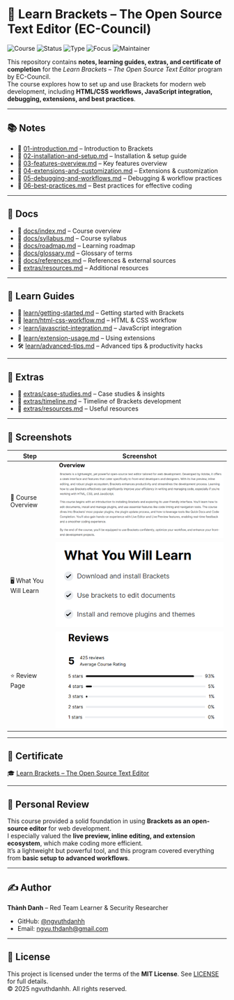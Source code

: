 # 📝 Learn Brackets – The Open Source Text Editor (EC-Council)

![Course](https://img.shields.io/badge/EC--Council-Learn%20Brackets-darkred?style=flat-square&logo=hackthebox)
![Status](https://img.shields.io/badge/Status-Completed-brightgreen?style=flat-square&logo=verizon)
![Type](https://img.shields.io/badge/Type-Learning%20Project-orange?style=flat-square&logo=notion)
![Focus](https://img.shields.io/badge/Focus-Open%20Source%20IDE-informational?style=flat-square&logo=visualstudiocode)
![Maintainer](https://img.shields.io/badge/Maintainer-Thành%20Danh-blueviolet?style=flat-square&logo=github)

This repository contains **notes, learning guides, extras, and certificate of completion** for the *Learn Brackets – The Open Source Text Editor* program by EC-Council.  
The course explores how to set up and use Brackets for modern web development, including **HTML/CSS workflows, JavaScript integration, debugging, extensions, and best practices**.

---

## 📚 Notes
- 📄 [01-introduction.md](./notes/01-introduction.md) – Introduction to Brackets
- 📄 [02-installation-and-setup.md](./notes/02-installation-and-setup.md) – Installation & setup guide
- 📄 [03-features-overview.md](./notes/03-features-overview.md) – Key features overview
- 📄 [04-extensions-and-customization.md](./notes/04-extensions-and-customization.md) – Extensions & customization
- 📄 [05-debugging-and-workflows.md](./notes/05-debugging-and-workflows.md) – Debugging & workflow practices
- 📄 [06-best-practices.md](./notes/06-best-practices.md) – Best practices for effective coding

---

## 📖 Docs
- 📘 [docs/index.md](./docs/index.md) – Course overview
- 📘 [docs/syllabus.md](./docs/syllabus.md) – Course syllabus
- 📘 [docs/roadmap.md](./docs/roadmap.md) – Learning roadmap
- 📘 [docs/glossary.md](./docs/glossary.md) – Glossary of terms
- 📘 [docs/references.md](./docs/references.md) – References & external sources
- 📘 [extras/resources.md](./extras/resources.md) – Additional resources

---

## 🧩 Learn Guides
- 🚀 [learn/getting-started.md](./learn/getting-started.md) – Getting started with Brackets
- 🎨 [learn/html-css-workflow.md](./learn/html-css-workflow.md) – HTML & CSS workflow
- ⚡ [learn/javascript-integration.md](./learn/javascript-integration.md) – JavaScript integration
- 🧩 [learn/extension-usage.md](./learn/extension-usage.md) – Using extensions
- 🛠️ [learn/advanced-tips.md](./learn/advanced-tips.md) – Advanced tips & productivity hacks

---

## 🔬 Extras
- 📑 [extras/case-studies.md](./extras/case-studies.md) – Case studies & insights
- 📆 [extras/timeline.md](./extras/timeline.md) – Timeline of Brackets development
- 📘 [extras/resources.md](./extras/resources.md) – Useful resources

---

## 📸 Screenshots

| Step | Screenshot |
|------|------------|
| 📖 Course Overview | ![](./screenshots/overview-ec.png) |
| 🖥️ What You Will Learn | ![](./screenshots/what-whill-u-learn-ec.png) |
| ⭐ Review Page | ![](./screenshots/review-ec.png) |

---

## 📜 Certificate
🎓 [Learn Brackets – The Open Source Text Editor](./cert/Learn%20Brackets%20-%20The%20Open%20Source%20Text%20Editor.png)

---

## 📝 Personal Review
This course provided a solid foundation in using **Brackets as an open-source editor** for web development.  
I especially valued the **live preview, inline editing, and extension ecosystem**, which make coding more efficient.  
It’s a lightweight but powerful tool, and this program covered everything from **basic setup to advanced workflows**.

---

## ✍️ Author
**Thành Danh** – Red Team Learner & Security Researcher  

- GitHub: [@ngvuthdanhh](https://github.com/ngvuthdanhh)  
- Email: ngvu.thdanh@gmail.com  

---

## 📄 License
This project is licensed under the terms of the **MIT License**. See [LICENSE](./LICENSE) for full details.  
© 2025 ngvuthdanhh. All rights reserved.
